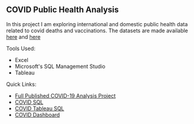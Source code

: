 ## COVID Public Health Analysis

In this project I am exploring international and domestic public health data related to covid deaths and vaccinations. 
The datasets are made available [here](https://github.com/AlexTheAnalyst/PortfolioProjects/blob/2dbf63f2f2e8f7c3ff458abc8dc90ddd555f3e38/CovidDeaths.xlsx) and [here](https://github.com/AlexTheAnalyst/PortfolioProjects/blob/2dbf63f2f2e8f7c3ff458abc8dc90ddd555f3e38/CovidVaccinations.xlsx)

Tools Used:
* Excel
* Microsoft's SQL Management Studio
* Tableau

Quick Links:
* [Full Published COVID-19 Analysis Project](https://phelpsbp.github.io/covid-19-project.html)
* [COVID SQL](https://github.com/phelpsbp/Project-Files/blob/main/SQL/COVIDPortfolioProject/COVID%20Porfolio%20Project%20Script.sql)
* [COVID Tableau SQL](https://github.com/phelpsbp/Project-Files/blob/main/SQL/COVIDPortfolioProject/COVID%20Tableau%20Script.sql)
* [COVID Dashboard](https://public.tableau.com/views/CovidDashboard_17001768757930/Dashboard1?:language=en-US&:display_count=n&:origin=viz_share_link)
  
